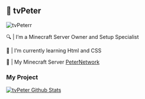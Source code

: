 ## 👋 tvPeter

<p align="left"> <img src="https://komarev.com/ghpvc/?username=tvPeterr&label=Profile%20views&color=cf6dcb&style=flat" alt="tvPeterr" /> </p>

🔍 | I’m a Minecraft Server Owner and Setup Specialist

🌱 | I’m currently learning Html and CSS

🔱 | My Minecraft Server [PeterNetwork](https://www.peternetwork.it)

### My Project
[![tvPeter Github Stats](https://github-readme-stats.vercel.app/api?username=tvPeterr&theme=tokyonight)](https://github-readme-stats.vercel.app/api?username=tvPeterrf&theme=tokyonight)

<br>
